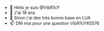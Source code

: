 - 👋 Hello je suis @VibR1cY
- 👀 J'ai 18 ans
- 💞️ Sinon j'ai des très bonne base en LUA
- 📫 DM moi pour une question VibR1cY#2076
